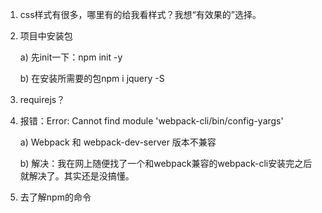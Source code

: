 1. css样式有很多，哪里有的给我看样式？我想“有效果的”选择。

2. 项目中安装包

   a)    先init一下：npm init -y

   b)    在安装所需要的包npm i jquery -S

3. requirejs？

4. 报错：Error: Cannot find module 'webpack-cli/bin/config-yargs'

   a)    Webpack 和 webpack-dev-server 版本不兼容

   b)    解决：我在网上随便找了一个和webpack兼容的webpack-cli安装完之后就解决了。其实还是没搞懂。

5. 去了解npm的命令